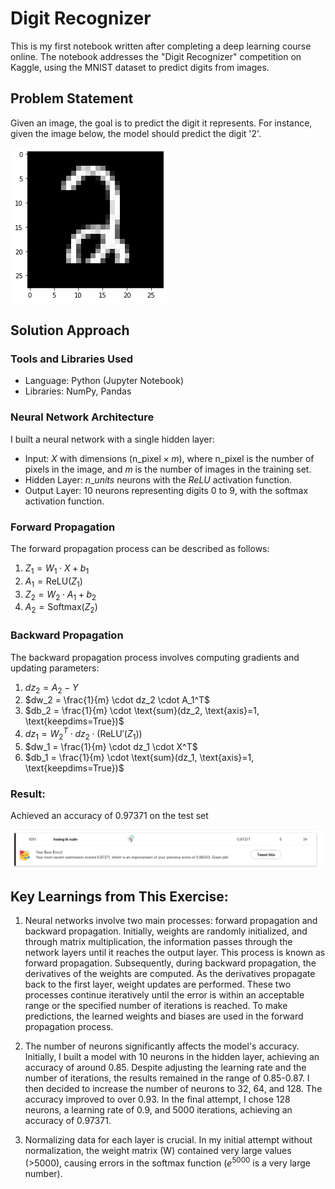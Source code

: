 # Digit Recognizer 
This is my first notebook written after completing a deep learning course online. The notebook addresses the "Digit Recognizer" competition on Kaggle, using the MNIST dataset to predict digits from images.

## Problem Statement

Given an image, the goal is to predict the digit it represents. For instance, given the image below, the model should predict the digit '2'.

![image.png](image.png)

## Solution Approach
### Tools and Libraries Used
- Language: Python (Jupyter Notebook)
- Libraries: NumPy, Pandas
### Neural Network Architecture
I built a neural network with a single hidden layer:
- Input: $X$ with dimensions $(\text{n\_pixel} \times m)$, where $\text{n\_pixel}$ is the number of pixels in the image, and $m$ is the number of images in the training set.
- Hidden Layer: $n\_units$ neurons with the $ReLU$ activation function.
- Output Layer: 10 neurons representing digits 0 to 9, with the softmax activation function.

### Forward Propagation

The forward propagation process can be described as follows:

1. $Z_1 = W_1 \cdot X + b_1$
2. $A_1 = \text{ReLU}(Z_1)$
3. $Z_2 = W_2 \cdot A_1 + b_2$
4. $A_2 = \text{Softmax}(Z_2)$

### Backward Propagation

The backward propagation process involves computing gradients and updating parameters:

1. $dz_2 = A_2 - Y$
2. $dw_2 = \frac{1}{m} \cdot dz_2 \cdot A_1^T$
3. $db_2 = \frac{1}{m} \cdot \text{sum}(dz_2, \text{axis}=1, \text{keepdims=True})$
4. $dz_1 = W_2^T \cdot dz_2 \cdot (\text{ReLU}'(Z_1))$
5. $dw_1 = \frac{1}{m} \cdot dz_1 \cdot X^T$
6. $db_1 = \frac{1}{m} \cdot \text{sum}(dz_1, \text{axis}=1, \text{keepdims=True})$

### Result:
Achieved an accuracy of 0.97371 on the test set

![score.png](score.png)



## Key Learnings from This Exercise:

1. Neural networks involve two main processes: forward propagation and backward propagation. Initially, weights are randomly initialized, and through matrix multiplication, the information passes through the network layers until it reaches the output layer. This process is known as forward propagation. Subsequently, during backward propagation, the derivatives of the weights are computed. As the derivatives propagate back to the first layer, weight updates are performed. These two processes continue iteratively until the error is within an acceptable range or the specified number of iterations is reached. To make predictions, the learned weights and biases are used in the forward propagation process.

2. The number of neurons significantly affects the model's accuracy. Initially, I built a model with 10 neurons in the hidden layer, achieving an accuracy of around 0.85. Despite adjusting the learning rate and the number of iterations, the results remained in the range of 0.85-0.87. I then decided to increase the number of neurons to 32, 64, and 128. The accuracy improved to over 0.93. In the final attempt, I chose 128 neurons, a learning rate of 0.9, and 5000 iterations, achieving an accuracy of 0.97371.

3. Normalizing data for each layer is crucial. In my initial attempt without normalization, the weight matrix (W) contained very large values (>5000), causing errors in the softmax function ($e^{5000}$ is a very large number).

